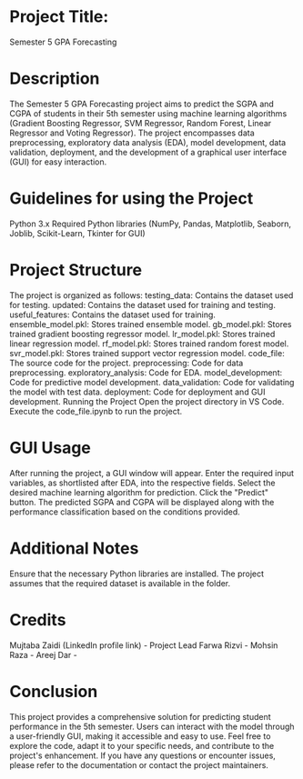 # Project Title:
Semester 5 GPA Forecasting

# Description
The Semester 5 GPA Forecasting project aims to predict the SGPA and CGPA of students in their 5th semester using machine learning algorithms (Gradient Boosting Regressor, SVM Regressor, Random Forest, Linear Regressor and Voting Regressor). The project encompasses data preprocessing, exploratory data analysis (EDA), model development, data validation, deployment, and the development of a graphical user interface (GUI) for easy interaction.

# Guidelines for using the Project
Python 3.x
Required Python libraries (NumPy, Pandas, Matplotlib, Seaborn, Joblib, Scikit-Learn, Tkinter for GUI)

# Project Structure
The project is organized as follows:
testing_data: Contains the dataset used for testing.
updated: Contains the dataset used for training and testing. 
useful_features: Contains the dataset used for training. 
ensemble_model.pkl: Stores trained ensemble model.
gb_model.pkl: Stores trained gradient boosting regressor model.
lr_model.pkl: Stores trained linear regression model.
rf_model.pkl: Stores trained random forest model.
svr_model.pkl: Stores trained support vector regression model.
code_file: The source code for the project.
preprocessing: Code for data preprocessing.
exploratory_analysis: Code for EDA.
model_development: Code for predictive model development.
data_validation: Code for validating the model with test data.
deployment: Code for deployment and GUI development.
Running the Project
Open the project directory in VS Code.
Execute the code_file.ipynb to run the project.

# GUI Usage
After running the project, a GUI window will appear.
Enter the required input variables, as shortlisted after EDA, into the respective fields.
Select the desired machine learning algorithm for prediction.
Click the "Predict" button.
The predicted SGPA and CGPA will be displayed along with the performance classification based on the conditions provided.

# Additional Notes
Ensure that the necessary Python libraries are installed.
The project assumes that the required dataset is available in the folder.

# Credits
Mujtaba Zaidi (LinkedIn profile link) - Project Lead
Farwa Rizvi - 
Mohsin Raza - 
Areej Dar - 

# Conclusion
This project provides a comprehensive solution for predicting student performance in the 5th semester. Users can interact with the model through a user-friendly GUI, making it accessible and easy to use. Feel free to explore the code, adapt it to your specific needs, and contribute to the project's enhancement.
If you have any questions or encounter issues, please refer to the documentation or contact the project maintainers.
